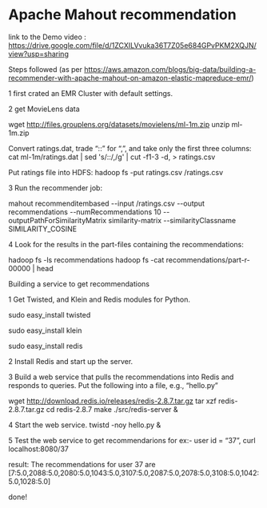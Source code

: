 # Apache Mahout recommendation 

link to the Demo video : https://drive.google.com/file/d/1ZCXILVvuka36T7Z05e684GPvPKM2XQJN/view?usp=sharing

Steps followed (as per https://aws.amazon.com/blogs/big-data/building-a-recommender-with-apache-mahout-on-amazon-elastic-mapreduce-emr/)

1 first crated an EMR Cluster with default settings.

2 get MovieLens data

wget http://files.grouplens.org/datasets/movielens/ml-1m.zip
unzip ml-1m.zip

Convert ratings.dat, trade “::” for “,”, and take only the first three columns:
cat ml-1m/ratings.dat | sed 's/::/,/g' | cut -f1-3 -d, > ratings.csv

Put ratings file into HDFS:
hadoop fs -put ratings.csv /ratings.csv

3 Run the recommender job:

mahout recommenditembased --input /ratings.csv --output recommendations --numRecommendations 10 --outputPathForSimilarityMatrix similarity-matrix --similarityClassname SIMILARITY_COSINE

4 Look for the results in the part-files containing the recommendations:

hadoop fs -ls recommendations
hadoop fs -cat recommendations/part-r-00000 | head

Building a service to get recommendations

1 Get Twisted, and Klein and Redis modules for Python.

sudo easy_install twisted

sudo easy_install klein

sudo easy_install redis

2 Install Redis and start up the server.

3 Build a web service that pulls the recommendations into Redis and responds to queries.
Put the following into a file, e.g., “hello.py”

wget http://download.redis.io/releases/redis-2.8.7.tar.gz
tar xzf redis-2.8.7.tar.gz
cd redis-2.8.7
make
./src/redis-server &

4 Start the web service.
twistd -noy hello.py &

5 Test the web service to get recommendarions for ex:- user id = “37”,
curl localhost:8080/37

result:
The recommendations for user 37 are [7:5.0,2088:5.0,2080:5.0,1043:5.0,3107:5.0,2087:5.0,2078:5.0,3108:5.0,1042:5.0,1028:5.0]
 
done!

